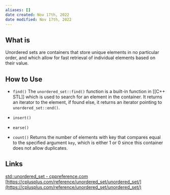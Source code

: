 ```yaml
---
aliases: []
date created: Nov 17th, 2022
date modified: Nov 17th, 2022
---
```


## What is
Unordered sets are containers that store unique elements in no particular order, and which allow for fast retrieval of individual elements based on their value.

## How to Use
- `find()`
The `unordered_set::find()` function is a built-in function in [[C++ STL]] which is used to search for an element in the container. It returns an iterator to the element, if found else, it returns an iterator pointing to `unordered_set::end()`.

- `insert()`
- `earse()`
- `count()`
Returns the number of elements with key that compares equal to the specified argument `key`, which is either 1 or 0 since this container does not allow duplicates.

## Links
[std::unordered_set - cppreference.com](https://en.cppreference.com/w/cpp/container/unordered_set)
[https://cplusplus.com/reference/unordered_set/unordered_set/](https://cplusplus.com/reference/unordered_set/unordered_set/)
